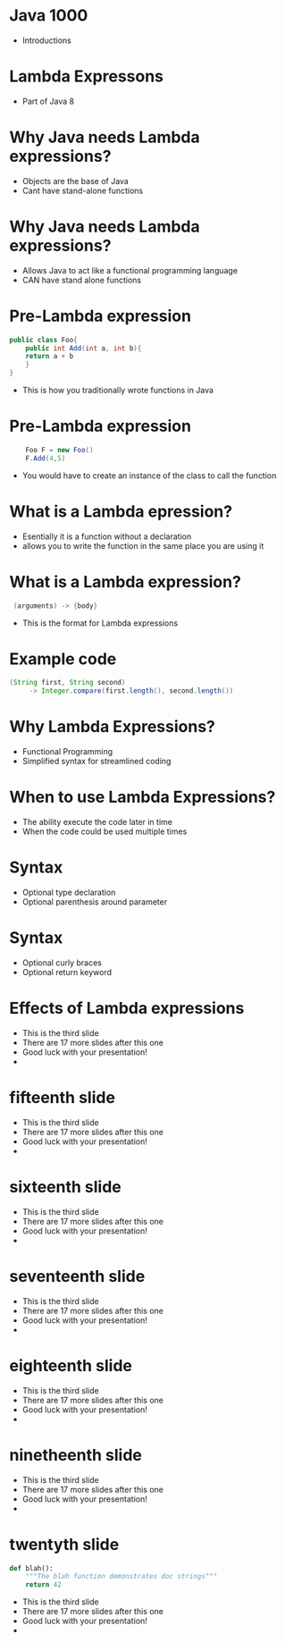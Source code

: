 # Java 1000

* Introductions


# Lambda Expressons

* Part of Java 8


# Why Java needs Lambda expressions?

* Objects are the base of Java
* Cant have stand-alone functions


# Why Java needs Lambda expressions?

* Allows Java to act like a functional programming language
* CAN have stand alone functions


# Pre-Lambda expression
```Java
public class Foo{
	public int Add(int a, int b){
	return a + b
	}
}
```
* This is how you traditionally wrote functions in Java


# Pre-Lambda expression 

```Java
	Foo F = new Foo()
	F.Add(4,5)
```
* You would have to create an instance of the class to call the function

 
# What is a Lambda epression?

* Esentially it is a function without a declaration 
* allows you to write the function in the same place you are using it

# What is a Lambda expression?
```Java
 (arguments) -> {body} 
```

* This is the format for Lambda expressions

# Example code

```java
(String first, String second)
     -> Integer.compare(first.length(), second.length())
```

# Why Lambda Expressions?

* Functional Programming
* Simplified syntax for streamlined coding

# When to use Lambda Expressions?

* The ability execute the code later in time
* When the code could be used multiple times

# Syntax

* Optional type declaration
* Optional parenthesis around parameter

# Syntax

* Optional curly braces
* Optional return keyword


# Effects of Lambda expressions

* This is the third slide
* There are 17 more slides after this one
* Good luck with your presentation!
* 


# fifteenth slide

* This is the third slide
* There are 17 more slides after this one
* Good luck with your presentation!
* 


# sixteenth slide

* This is the third slide
* There are 17 more slides after this one
* Good luck with your presentation!
* 


# seventeenth slide

* This is the third slide
* There are 17 more slides after this one
* Good luck with your presentation!
* 


# eighteenth slide

* This is the third slide
* There are 17 more slides after this one
* Good luck with your presentation!
* 


# ninetheenth slide

* This is the third slide
* There are 17 more slides after this one
* Good luck with your presentation!
* 


# twentyth slide

```python
def blah():
	"""The blah function demonstrates doc strings"""
	return 42
```

* This is the third slide
* There are 17 more slides after this one
* Good luck with your presentation!
* 



